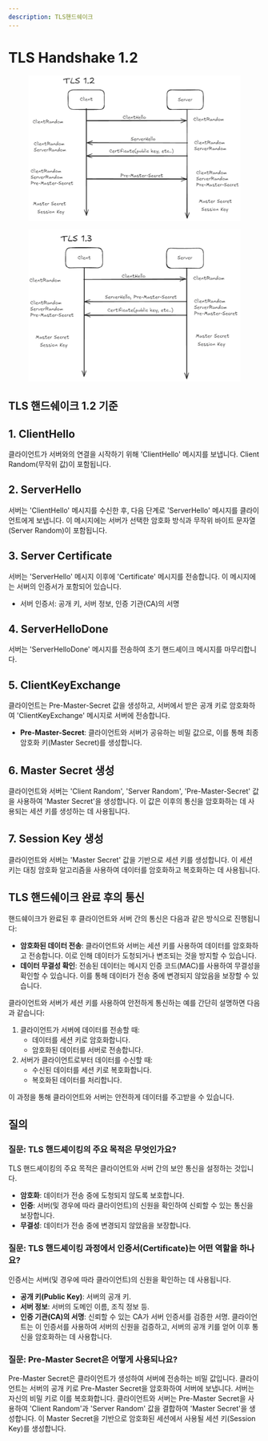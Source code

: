```yaml
---
description: TLS핸드쉐이크
---
```


# TLS Handshake 1.2

<figure><img src="../../.gitbook/assets/image (7) (1).png" alt=""><figcaption></figcaption></figure>

<figure><img src="../../.gitbook/assets/image (1) (1) (1) (1) (1) (1).png" alt=""><figcaption></figcaption></figure>

## TLS 핸드쉐이크 1.2 기준

## 1. ClientHello

클라이언트가 서버와의 연결을 시작하기 위해 'ClientHello' 메시지를 보냅니다. Client Random(무작위 값)이 포함됩니다.

## 2. ServerHello

서버는 'ClientHello' 메시지를 수신한 후, 다음 단계로 'ServerHello' 메시지를 클라이언트에게 보냅니다. 이 메시지에는 서버가 선택한 암호화 방식과 무작위 바이트 문자열(Server Random)이 포함됩니다.

## 3. Server Certificate

서버는 'ServerHello' 메시지 이후에 'Certificate' 메시지를 전송합니다. 이 메시지에는 서버의 인증서가 포함되어 있습니다.

* 서버 인증서: 공개 키, 서버 정보, 인증 기관(CA)의 서명

## 4. ServerHelloDone

서버는 'ServerHelloDone' 메시지를 전송하여 초기 핸드셰이크 메시지를 마무리합니다.

## 5. ClientKeyExchange

클라이언트는 Pre-Master-Secret 값을 생성하고, 서버에서 받은 공개 키로 암호화하여 'ClientKeyExchange' 메시지로 서버에 전송합니다.

* **Pre-Master-Secret**: 클라이언트와 서버가 공유하는 비밀 값으로, 이를 통해 최종 암호화 키(Master Secret)를 생성합니다.

## 6. Master Secret 생성

클라이언트와 서버는 'Client Random', 'Server Random', 'Pre-Master-Secret' 값을 사용하여 'Master Secret'을 생성합니다. 이 값은 이후의 통신을 암호화하는 데 사용되는 세션 키를 생성하는 데 사용됩니다.

## 7. Session Key 생성

클라이언트와 서버는 'Master Secret' 값을 기반으로 세션 키를 생성합니다. 이 세션 키는 대칭 암호화 알고리즘을 사용하여 데이터를 암호화하고 복호화하는 데 사용됩니다.



## TLS 핸드쉐이크 완료 후의 통신

핸드쉐이크가 완료된 후 클라이언트와 서버 간의 통신은 다음과 같은 방식으로 진행됩니다:

* **암호화된 데이터 전송**: 클라이언트와 서버는 세션 키를 사용하여 데이터를 암호화하고 전송합니다. 이로 인해 데이터가 도청되거나 변조되는 것을 방지할 수 있습니다.
* **데이터 무결성 확인**: 전송된 데이터는 메시지 인증 코드(MAC)를 사용하여 무결성을 확인할 수 있습니다. 이를 통해 데이터가 전송 중에 변경되지 않았음을 보장할 수 있습니다.

클라이언트와 서버가 세션 키를 사용하여 안전하게 통신하는 예를 간단히 설명하면 다음과 같습니다:

1. 클라이언트가 서버에 데이터를 전송할 때:
   * 데이터를 세션 키로 암호화합니다.
   * 암호화된 데이터를 서버로 전송합니다.
2. 서버가 클라이언트로부터 데이터를 수신할 때:
   * 수신된 데이터를 세션 키로 복호화합니다.
   * 복호화된 데이터를 처리합니다.

이 과정을 통해 클라이언트와 서버는 안전하게 데이터를 주고받을 수 있습니다.



## 질의

### **질문**: TLS 핸드셰이킹의 주요 목적은 무엇인가요?

TLS 핸드셰이킹의 주요 목적은 클라이언트와 서버 간의 보안 통신을 설정하는 것입니다.&#x20;

* **암호화**: 데이터가 전송 중에 도청되지 않도록 보호합니다.
* **인증**: 서버(및 경우에 따라 클라이언트)의 신원을 확인하여 신뢰할 수 있는 통신을 보장합니다.
* **무결성**: 데이터가 전송 중에 변경되지 않았음을 보장합니다.

### **질문**: TLS 핸드셰이킹 과정에서 인증서(Certificate)는 어떤 역할을 하나요?

인증서는 서버(및 경우에 따라 클라이언트)의 신원을 확인하는 데 사용됩니다.

* **공개 키(Public Key)**: 서버의 공개 키.
* **서버 정보**: 서버의 도메인 이름, 조직 정보 등.
* **인증 기관(CA)의 서명**: 신뢰할 수 있는 CA가 서버 인증서를 검증한 서명. 클라이언트는 이 인증서를 사용하여 서버의 신원을 검증하고, 서버의 공개 키를 얻어 이후 통신을 암호화하는 데 사용합니다.

### **질문**: Pre-Master Secret은 어떻게 사용되나요?

Pre-Master Secret은 클라이언트가 생성하여 서버에 전송하는 비밀 값입니다. 클라이언트는 서버의 공개 키로 Pre-Master Secret을 암호화하여 서버에 보냅니다. 서버는 자신의 비밀 키로 이를 복호화합니다. 클라이언트와 서버는 Pre-Master Secret을 사용하여 'Client Random'과 'Server Random' 값을 결합하여 'Master Secret'을 생성합니다. 이 Master Secret을 기반으로 암호화된 세션에서 사용될 세션 키(Session Key)를 생성합니다.

